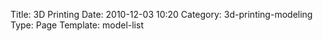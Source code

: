 Title: 3D Printing
Date: 2010-12-03 10:20
Category: 3d-printing-modeling
Type: Page
Template: model-list